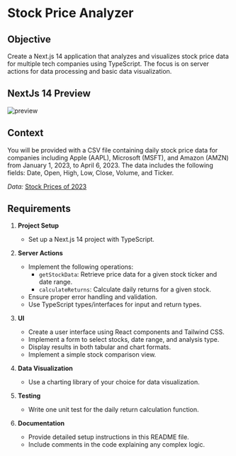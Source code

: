 # Stock Price Analyzer

## Objective
Create a Next.js 14 application that analyzes and visualizes stock price data for multiple tech companies using TypeScript. The focus is on server actions for data processing and basic data visualization.

## NextJs 14 Preview
![preview](https://i.imgur.com/E8HK8sc.png)

## Context
You will be provided with a CSV file containing daily stock price data for companies including Apple (AAPL), Microsoft (MSFT), and Amazon (AMZN) from January 1, 2023, to April 6, 2023. The data includes the following fields: Date, Open, High, Low, Close, Volume, and Ticker.

*Data:* [Stock Prices of 2023](https://www.kaggle.com/datasets/sabasaeed1953/stock-prices-of-2023/data)

## Requirements

1. **Project Setup**
   - Set up a Next.js 14 project with TypeScript.

2. **Server Actions**
   - Implement the following operations:
     - `getStockData`: Retrieve price data for a given stock ticker and date range.
     - `calculateReturns`: Calculate daily returns for a given stock.
   - Ensure proper error handling and validation.
   - Use TypeScript types/interfaces for input and return types.

3. **UI**
   - Create a user interface using React components and Tailwind CSS.
   - Implement a form to select stocks, date range, and analysis type.
   - Display results in both tabular and chart formats.
   - Implement a simple stock comparison view.

4. **Data Visualization**
   - Use a charting library of your choice for data visualization.

5. **Testing**
   - Write one unit test for the daily return calculation function.

6. **Documentation**
   - Provide detailed setup instructions in this README file.
   - Include comments in the code explaining any complex logic.



